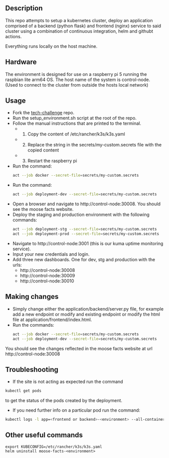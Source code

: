 ## Description
This repo attempts to setup a kubernetes cluster, deploy an application comprised of a backend (python flask) and frontend (nginx) service to said cluster using a combination of continuous integration, helm and githubt actions.

Everything runs locally on the host machine.

## Hardware
The environment is designed for use on a raspberry pi 5 running the raspbian lite arm64 OS.
The host name of the system is control-node. (Used to connect to the cluster from outside the hosts local network)

## Usage
- Fork the [tech-challenge](https://github.com/peader/tech-challenge) repo.
- Run the setup_environment.sh script at the root of the repo.
- Follow the manual instructions that are printed to the terminal.
    - 1. Copy the content of /etc/rancher/k3s/k3s.yaml
    - 2. Replace the <your-kube-config> string in the secrets/my-custom.secrets file with the copied content
    - 3. Restart the raspberry pi
- Run the command:
    ``` bash
    act --job docker --secret-file=secrets/my-custom.secrets
    ```
- Run the command:
    ``` bash
    act --job deployment-dev --secret-file=secrets/my-custom.secrets
    ```
- Open a browser and navigate to http://control-node:30008. You should see the moose facts website.
- Deploy the staging and production environment with the following commands:
    ``` bash
    act --job deployment-stg --secret-file=secrets/my-custom.secrets
    act --job deployment-prod --secret-file=secrets/my-custom.secrets
    ```
- Navigate to http://control-node:3001 (this is our kuma uptime monitoring service).
- Input your new credentials and login.
- Add three new dashboards. One for dev, stg and production with the urls:
    - http://control-node:30008
    - http://control-node:30009
    - http://control-node:30010

## Making changes
- Simply change either the application/backend/server.py file, for example add a new endpoint or modify and existing endpoint or modify the html file at application/frontend/index.html.
- Run the commands:
    ``` bash
    act --job docker --secret-file=secrets/my-custom.secrets
    act --job deployment-dev --secret-file=secrets/my-custom.secrets
    ```
You should see the changes reflected in the moose facts website at url http://control-node:30008

## Troubleshooting
- If the site is not acting as expected run the command
``` bash
kubectl get pods
```
to get the status of the pods created by the deployment.
- If you need further info on a particular pod run the command:
``` bash
kubectl logs -l app=<frontend or backend>-<environment> --all-containers=true
```

## Other useful commands
```
export KUBECONFIG=/etc/rancher/k3s/k3s.yaml
helm uninstall moose-facts-<environment>
```



